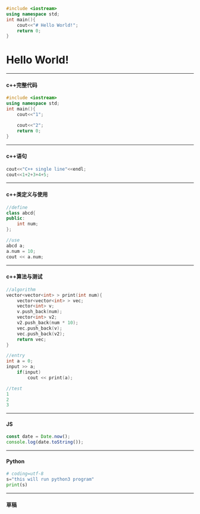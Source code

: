 ```cpp {cmd="cppmd.bat" hide modify_source run_on_save}
#include <iostream>
using namespace std;
int main(){
    cout<<"# Hello World!";
    return 0;
}
```

<!-- 这里是由上面代码生成的！ -->
<!-- code_chunk_output -->

# Hello World!

<!-- /code_chunk_output -->

---
#### c++完整代码
<!-- continue本质是把代码拼在一起 -->
```cpp {cmd="cppmd.bat" id="izdlk700"}
#include <iostream>
using namespace std;
int main(){
    cout<<"1";
```
```cpp {cmd="cppmd.bat" continue="izdlk700"}
    cout<<"2";
    return 0;
}
```

---
#### c++语句
<!-- 本质是把这些代码嵌入到main函数中执行 -->
```cpp {cmd="cppsl"}
cout<<"C++ single line"<<endl;
cout<<1+2+3+4+5;
```

---
#### c++类定义与使用
```cpp {cmd="cppclass" id="abcd"}
//define
class abcd{
public:
    int num;
};
```
```cpp {cmd="cppclass" continue="abcd}
//use
abcd a;
a.num = 10;
cout << a.num;
```


---
#### c++算法与测试

```cpp {cmd="cppal"}
//algorithm
vector<vector<int> > print(int num){
    vector<vector<int> > vec;
    vector<int> v;
    v.push_back(num);
    vector<int> v2;
    v2.push_back(num * 10);
    vec.push_back(v);
    vec.push_back(v2);
    return vec;
}
```
```cpp {cmd="cppal" id="print" continue hide}
//entry
int a = 0;
input >> a;
    if(input)
        cout << print(a);
```
```cpp {cmd="cppal" continue="print"}
//test
1
2
3
```


---
#### JS
```javascript {cmd="node"}
const date = Date.now();
console.log(date.toString());
```
---
#### Python
```python {cmd}
# coding=utf-8
s="this will run python3 program"
print(s)
```

---

#### 草稿
$$
$$


